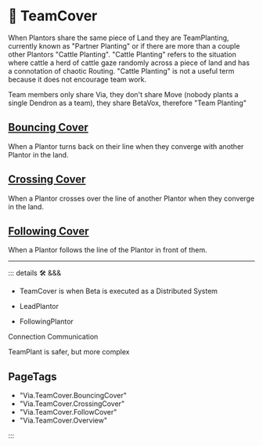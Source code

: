 # 🔻 <via>TeamCover</via>

When Plantors share the same piece of Land they are TeamPlanting, currently known as "Partner Planting" or if there are more than a couple other Plantors "Cattle Planting". "Cattle Planting" refers to the situation where cattle a herd of cattle gaze randomly across a piece of land and has a connotation of chaotic Routing. "Cattle Planting" is not a useful term because it does not encourage team work.

Team members only share Via, they don't share Move (nobody plants a single Dendron as a team), they share BetaVox, therefore "Team Planting"

## [Bouncing Cover](/encyclopedia/Via/TeamPlant/BouncingCover)

When a Plantor turns back on their line when they converge with another Plantor in the land.

## [Crossing Cover](/encyclopedia/Via/TeamPlant/CrossingCover)

When a Plantor crosses over the line of another Plantor when they converge in the land.

## [Following Cover](/encyclopedia/Via/TeamPlant/FollowingCover)

When a Plantor follows the line of the Plantor in front of them.

---

<!-- =================================================== -->
<!-- =================================================== -->
<!-- =================================================== -->
<!-- =================================================== -->
<!-- =================================================== -->
::: details 🛠 <dev>&&&</dev>

- TeamCover is when Beta is executed as a Distributed System

- LeadPlantor
- FollowingPlantor

Connection Communication

TeamPlant is safer, but more complex
<h2>PageTags</h2>

- "Via.TeamCover.BouncingCover"
- "Via.TeamCover.CrossingCover"
- "Via.TeamCover.FollowCover"
- "Via.TeamCover.Overview"

:::
